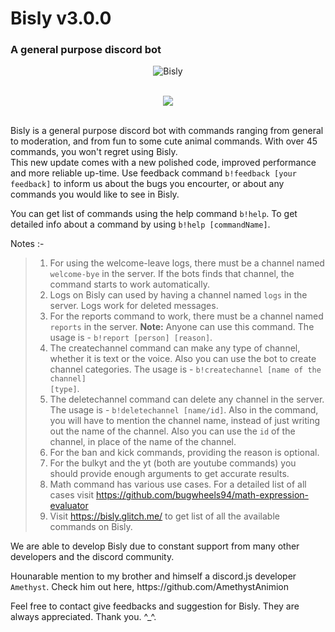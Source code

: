 Bisly v3.0.0
=====
### A general purpose discord bot
<p align="center">
  <img src="https://discordbots.org/api/widget/496198253193461792.svg" alt="Bisly" />
<br><br>
<p align="center">
  <img src="https://forthebadge.com/images/badges/made-with-javascript.svg" />
<br><br>

<p>Bisly is a general purpose discord bot with commands ranging from general to moderation, and from fun to some cute animal commands. With over 45 commands, you won't regret using Bisly.<br>
This new update comes with a new polished code, improved performance and more reliable up-time. Use feedback command <code>b!feedback [your feedback]</code> to inform us about the bugs you encourter, or about any commands you would like to see in Bisly.</p>

<p>You can get list of commands using the help command <code>b!help</code>. To get detailed info about a command by using <code>b!help [commandName]</code>.</p>

Notes :-
>1) For using the welcome-leave logs, there must be a channel named <code>welcome-bye</code> in the server. If the bots finds that channel, the command starts to work automatically.
>2) Logs on Bisly can used by having a channel named <code>logs</code> in the server. Logs work for deleted messages.
>3) For the reports command to work, there must be a channel named <code>reports</code> in the server. <b>Note:</b> Anyone can use this command. The usage is - <code>b!report [person] [reason]</code>.
>4) The createchannel command can make any type of channel, whether it is text or the voice. Also you can use the bot to create channel categories. The usage is - <code>b!createchannel [name of the channel] [type]</code>.
>5) The deletechannel command can delete any channel in the server. The usage is - <code>b!deletechannel [name/id]</code>. Also in the command, you will have to mention the channel name, instead of just writing out the name of the channel. Also you can use the <code>id</code> of the channel, in place of the name of the channel.
>6) For the ban and kick commands, providing the reason is optional.
>7) For the bulkyt and the yt (both are youtube commands) you should provide enough arguments to get accurate results.
>8) Math command has various use cases. For a detailed list of all cases visit https://github.com/bugwheels94/math-expression-evaluator
>9) Visit https://bisly.glitch.me/ to get list of all the available commands on Bisly.

<p>We are able to develop Bisly due to constant support from many other developers and the discord community.</p>
<p>Hounarable mention to my brother and himself a discord.js developer <code>Amethyst</code>. Check him out here, https://github.com/AmethystAnimion</p>
<p>Feel free to contact give feedbacks and suggestion for Bisly. They are always appreciated. Thank you. ^_^.</p>

